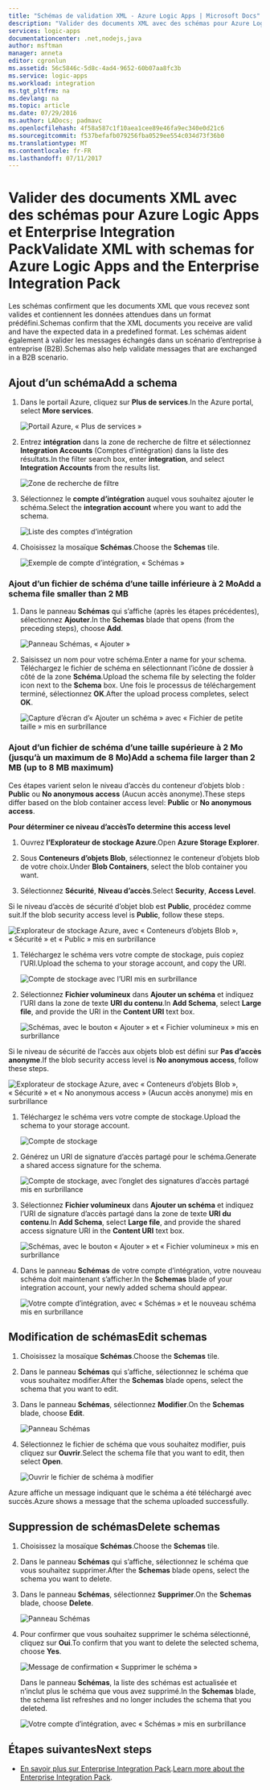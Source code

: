 ```yaml
---
title: "Schémas de validation XML - Azure Logic Apps | Microsoft Docs"
description: "Valider des documents XML avec des schémas pour Azure Logic Apps et Enterprise Integration Pack"
services: logic-apps
documentationcenter: .net,nodejs,java
author: msftman
manager: anneta
editor: cgronlun
ms.assetid: 56c5846c-5d8c-4ad4-9652-60b07aa8fc3b
ms.service: logic-apps
ms.workload: integration
ms.tgt_pltfrm: na
ms.devlang: na
ms.topic: article
ms.date: 07/29/2016
ms.author: LADocs; padmavc
ms.openlocfilehash: 4f58a587c1f10aea1cee89e46fa9ec340e0d21c6
ms.sourcegitcommit: f537befafb079256fba0529ee554c034d73f36b0
ms.translationtype: MT
ms.contentlocale: fr-FR
ms.lasthandoff: 07/11/2017
---
```

# <a name="validate-xml-with-schemas-for-azure-logic-apps-and-the-enterprise-integration-pack"></a><span data-ttu-id="02354-103">Valider des documents XML avec des schémas pour Azure Logic Apps et Enterprise Integration Pack</span><span class="sxs-lookup"><span data-stu-id="02354-103">Validate XML with schemas for Azure Logic Apps and the Enterprise Integration Pack</span></span>

<span data-ttu-id="02354-104">Les schémas confirment que les documents XML que vous recevez sont valides et contiennent les données attendues dans un format prédéfini.</span><span class="sxs-lookup"><span data-stu-id="02354-104">Schemas confirm that the XML documents you receive are valid and have the expected data in a predefined format.</span></span> <span data-ttu-id="02354-105">Les schémas aident également à valider les messages échangés dans un scénario d’entreprise à entreprise (B2B).</span><span class="sxs-lookup"><span data-stu-id="02354-105">Schemas also help validate messages that are exchanged in a B2B scenario.</span></span>

## <a name="add-a-schema"></a><span data-ttu-id="02354-106">Ajout d’un schéma</span><span class="sxs-lookup"><span data-stu-id="02354-106">Add a schema</span></span>

1. <span data-ttu-id="02354-107">Dans le portail Azure, cliquez sur **Plus de services**.</span><span class="sxs-lookup"><span data-stu-id="02354-107">In the Azure portal, select **More services**.</span></span>

    ![Portail Azure, « Plus de services »](media/logic-apps-enterprise-integration-schemas/overview-11.png)

2. <span data-ttu-id="02354-109">Entrez **intégration** dans la zone de recherche de filtre et sélectionnez **Integration Accounts** (Comptes d’intégration) dans la liste des résultats.</span><span class="sxs-lookup"><span data-stu-id="02354-109">In the filter search box, enter **integration**, and select **Integration Accounts** from the results list.</span></span>

    ![Zone de recherche de filtre](media/logic-apps-enterprise-integration-schemas/overview-21.png)

3. <span data-ttu-id="02354-111">Sélectionnez le **compte d’intégration** auquel vous souhaitez ajouter le schéma.</span><span class="sxs-lookup"><span data-stu-id="02354-111">Select the **integration account** where you want to add the schema.</span></span>

    ![Liste des comptes d’intégration](media/logic-apps-enterprise-integration-schemas/overview-31.png)

4. <span data-ttu-id="02354-113">Choisissez la mosaïque **Schémas**.</span><span class="sxs-lookup"><span data-stu-id="02354-113">Choose the **Schemas** tile.</span></span>

    ![Exemple de compte d’intégration, « Schémas »](media/logic-apps-enterprise-integration-schemas/schema-11.png)

### <a name="add-a-schema-file-smaller-than-2-mb"></a><span data-ttu-id="02354-115">Ajout d’un fichier de schéma d’une taille inférieure à 2 Mo</span><span class="sxs-lookup"><span data-stu-id="02354-115">Add a schema file smaller than 2 MB</span></span>

1. <span data-ttu-id="02354-116">Dans le panneau **Schémas** qui s’affiche (après les étapes précédentes), sélectionnez **Ajouter**.</span><span class="sxs-lookup"><span data-stu-id="02354-116">In the **Schemas** blade that opens (from the preceding steps), choose **Add**.</span></span>

    ![Panneau Schémas, « Ajouter »](media/logic-apps-enterprise-integration-schemas/schema-21.png)

2. <span data-ttu-id="02354-118">Saisissez un nom pour votre schéma.</span><span class="sxs-lookup"><span data-stu-id="02354-118">Enter a name for your schema.</span></span> <span data-ttu-id="02354-119">Téléchargez le fichier de schéma en sélectionnant l’icône de dossier à côté de la zone **Schéma**.</span><span class="sxs-lookup"><span data-stu-id="02354-119">Upload the schema file by selecting the folder icon next to the **Schema** box.</span></span> <span data-ttu-id="02354-120">Une fois le processus de téléchargement terminé, sélectionnez **OK**.</span><span class="sxs-lookup"><span data-stu-id="02354-120">After the upload process completes, select **OK**.</span></span>

    ![Capture d’écran d’« Ajouter un schéma » avec « Fichier de petite taille » mis en surbrillance](media/logic-apps-enterprise-integration-schemas/schema-31.png)

### <a name="add-a-schema-file-larger-than-2-mb-up-to-8-mb-maximum"></a><span data-ttu-id="02354-122">Ajout d’un fichier de schéma d’une taille supérieure à 2 Mo (jusqu’à un maximum de 8 Mo)</span><span class="sxs-lookup"><span data-stu-id="02354-122">Add a schema file larger than 2 MB (up to 8 MB maximum)</span></span>

<span data-ttu-id="02354-123">Ces étapes varient selon le niveau d’accès du conteneur d’objets blob : **Public** ou **No anonymous access** (Aucun accès anonyme).</span><span class="sxs-lookup"><span data-stu-id="02354-123">These steps differ based on the blob container access level: **Public** or **No anonymous access**.</span></span>

<span data-ttu-id="02354-124">**Pour déterminer ce niveau d’accès**</span><span class="sxs-lookup"><span data-stu-id="02354-124">**To determine this access level**</span></span>

1.  <span data-ttu-id="02354-125">Ouvrez **l’Explorateur de stockage Azure**.</span><span class="sxs-lookup"><span data-stu-id="02354-125">Open **Azure Storage Explorer**.</span></span> 

2.  <span data-ttu-id="02354-126">Sous **Conteneurs d’objets Blob**, sélectionnez le conteneur d’objets blob de votre choix.</span><span class="sxs-lookup"><span data-stu-id="02354-126">Under **Blob Containers**, select the blob container you want.</span></span> 

3.  <span data-ttu-id="02354-127">Sélectionnez **Sécurité**, **Niveau d’accès**.</span><span class="sxs-lookup"><span data-stu-id="02354-127">Select **Security**, **Access Level**.</span></span>

<span data-ttu-id="02354-128">Si le niveau d’accès de sécurité d’objet blob est **Public**, procédez comme suit.</span><span class="sxs-lookup"><span data-stu-id="02354-128">If the blob security access level is **Public**, follow these steps.</span></span>

![Explorateur de stockage Azure, avec « Conteneurs d’objets Blob », « Sécurité » et « Public » mis en surbrillance](media/logic-apps-enterprise-integration-schemas/blob-public.png)

1. <span data-ttu-id="02354-130">Téléchargez le schéma vers votre compte de stockage, puis copiez l’URI.</span><span class="sxs-lookup"><span data-stu-id="02354-130">Upload the schema to your storage account, and copy the URI.</span></span>

    ![Compte de stockage avec l’URI mis en surbrillance](media/logic-apps-enterprise-integration-schemas/schema-blob.png)

2. <span data-ttu-id="02354-132">Sélectionnez **Fichier volumineux** dans **Ajouter un schéma** et indiquez l’URI dans la zone de texte **URI du contenu**.</span><span class="sxs-lookup"><span data-stu-id="02354-132">In **Add Schema**, select **Large file**, and provide the URI in the **Content URI** text box.</span></span>

    ![Schémas, avec le bouton « Ajouter » et « Fichier volumineux » mis en surbrillance](media/logic-apps-enterprise-integration-schemas/schema-largefile.png)

<span data-ttu-id="02354-134">Si le niveau de sécurité de l’accès aux objets blob est défini sur **Pas d’accès anonyme**.</span><span class="sxs-lookup"><span data-stu-id="02354-134">If the blob security access level is **No anonymous access**, follow these steps.</span></span>

![Explorateur de stockage Azure, avec « Conteneurs d’objets Blob », « Sécurité » et « No anonymous access » (Aucun accès anonyme) mis en surbrillance](media/logic-apps-enterprise-integration-schemas/blob-1.png)

1. <span data-ttu-id="02354-136">Téléchargez le schéma vers votre compte de stockage.</span><span class="sxs-lookup"><span data-stu-id="02354-136">Upload the schema to your storage account.</span></span>

    ![Compte de stockage](media/logic-apps-enterprise-integration-schemas/blob-3.png)

2. <span data-ttu-id="02354-138">Générez un URI de signature d’accès partagé pour le schéma.</span><span class="sxs-lookup"><span data-stu-id="02354-138">Generate a shared access signature for the schema.</span></span>

    ![Compte de stockage, avec l’onglet des signatures d’accès partagé mis en surbrillance](media/logic-apps-enterprise-integration-schemas/blob-2.png)

3. <span data-ttu-id="02354-140">Sélectionnez **Fichier volumineux** dans **Ajouter un schéma** et indiquez l’URI de signature d’accès partagé dans la zone de texte **URI du contenu**.</span><span class="sxs-lookup"><span data-stu-id="02354-140">In **Add Schema**, select **Large file**, and provide the shared access signature URI in the **Content URI** text box.</span></span>

    ![Schémas, avec le bouton « Ajouter » et « Fichier volumineux » mis en surbrillance](media/logic-apps-enterprise-integration-schemas/schema-largefile.png)

4. <span data-ttu-id="02354-142">Dans le panneau **Schémas** de votre compte d’intégration, votre nouveau schéma doit maintenant s’afficher.</span><span class="sxs-lookup"><span data-stu-id="02354-142">In the **Schemas** blade of your integration account, your newly added schema should appear.</span></span>

    ![Votre compte d’intégration, avec « Schémas » et le nouveau schéma mis en surbrillance](media/logic-apps-enterprise-integration-schemas/schema-41.png)

## <a name="edit-schemas"></a><span data-ttu-id="02354-144">Modification de schémas</span><span class="sxs-lookup"><span data-stu-id="02354-144">Edit schemas</span></span>

1. <span data-ttu-id="02354-145">Choisissez la mosaïque **Schémas**.</span><span class="sxs-lookup"><span data-stu-id="02354-145">Choose the **Schemas** tile.</span></span>

2. <span data-ttu-id="02354-146">Dans le panneau **Schémas** qui s’affiche, sélectionnez le schéma que vous souhaitez modifier.</span><span class="sxs-lookup"><span data-stu-id="02354-146">After the **Schemas** blade opens, select the schema that you want to edit.</span></span>

3. <span data-ttu-id="02354-147">Dans le panneau **Schémas**, sélectionnez **Modifier**.</span><span class="sxs-lookup"><span data-stu-id="02354-147">On the **Schemas** blade, choose **Edit**.</span></span>

    ![Panneau Schémas](media/logic-apps-enterprise-integration-schemas/edit-12.png)

4. <span data-ttu-id="02354-149">Sélectionnez le fichier de schéma que vous souhaitez modifier, puis cliquez sur **Ouvrir**.</span><span class="sxs-lookup"><span data-stu-id="02354-149">Select the schema file that you want to edit, then select **Open**.</span></span>

    ![Ouvrir le fichier de schéma à modifier](media/logic-apps-enterprise-integration-schemas/edit-31.png)

<span data-ttu-id="02354-151">Azure affiche un message indiquant que le schéma a été téléchargé avec succès.</span><span class="sxs-lookup"><span data-stu-id="02354-151">Azure shows a message that the schema uploaded successfully.</span></span>

## <a name="delete-schemas"></a><span data-ttu-id="02354-152">Suppression de schémas</span><span class="sxs-lookup"><span data-stu-id="02354-152">Delete schemas</span></span>

1. <span data-ttu-id="02354-153">Choisissez la mosaïque **Schémas**.</span><span class="sxs-lookup"><span data-stu-id="02354-153">Choose the **Schemas** tile.</span></span>

2. <span data-ttu-id="02354-154">Dans le panneau **Schémas** qui s’affiche, sélectionnez le schéma que vous souhaitez supprimer.</span><span class="sxs-lookup"><span data-stu-id="02354-154">After the **Schemas** blade opens, select the schema you want to delete.</span></span>

3. <span data-ttu-id="02354-155">Dans le panneau **Schémas**, sélectionnez **Supprimer**.</span><span class="sxs-lookup"><span data-stu-id="02354-155">On the **Schemas** blade, choose **Delete**.</span></span>

    ![Panneau Schémas](media/logic-apps-enterprise-integration-schemas/delete-12.png)

4. <span data-ttu-id="02354-157">Pour confirmer que vous souhaitez supprimer le schéma sélectionné, cliquez sur **Oui**.</span><span class="sxs-lookup"><span data-stu-id="02354-157">To confirm that you want to delete the selected schema, choose **Yes**.</span></span>

    ![Message de confirmation « Supprimer le schéma »](media/logic-apps-enterprise-integration-schemas/delete-21.png)

    <span data-ttu-id="02354-159">Dans le panneau **Schémas**, la liste des schémas est actualisée et n’inclut plus le schéma que vous avez supprimé.</span><span class="sxs-lookup"><span data-stu-id="02354-159">In the **Schemas** blade, the schema list refreshes  and no longer includes the schema that you deleted.</span></span>

    ![Votre compte d’intégration, avec « Schémas » mis en surbrillance](media/logic-apps-enterprise-integration-schemas/delete-31.png)

## <a name="next-steps"></a><span data-ttu-id="02354-161">Étapes suivantes</span><span class="sxs-lookup"><span data-stu-id="02354-161">Next steps</span></span>
* <span data-ttu-id="02354-162">[En savoir plus sur Enterprise Integration Pack](logic-apps-enterprise-integration-overview.md "En savoir plus sur Enterprise Integration Pack").</span><span class="sxs-lookup"><span data-stu-id="02354-162">[Learn more about the Enterprise Integration Pack](logic-apps-enterprise-integration-overview.md "Learn about the enterprise integration pack").</span></span>  

